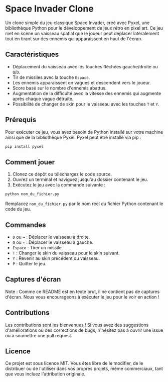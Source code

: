 # Space Invader Clone

Un clone simple du jeu classique Space Invader, créé avec Pyxel, une bibliothèque Python pour le développement de jeux rétro en pixel art. Ce jeu met en scène un vaisseau spatial que le joueur peut déplacer latéralement tout en tirant sur des ennemis qui apparaissent en haut de l'écran.

## Caractéristiques

- Déplacement du vaisseau avec les touches fléchées gauche/droite ou `Q`/`D`.
- Tir de missiles avec la touche `Espace`.
- Les ennemis apparaissent en vagues et descendent vers le joueur.
- Score basé sur le nombre d'ennemis abattus.
- Augmentation de la difficulté avec la vitesse des ennemis qui augmente après chaque vague détruite.
- Possibilité de changer de skin pour le vaisseau avec les touches `T` et `Y`.

## Prérequis

Pour exécuter ce jeu, vous avez besoin de Python installé sur votre machine ainsi que de la bibliothèque Pyxel. Pyxel peut être installé via pip :

```bash
pip install pyxel
```

## Comment jouer

1. Clonez ce dépôt ou téléchargez le code source.
2. Ouvrez un terminal et naviguez jusqu'au dossier contenant le jeu.
3. Exécutez le jeu avec la commande suivante :

```bash
python nom_du_fichier.py
```

Remplacez `nom_du_fichier.py` par le nom réel du fichier Python contenant le code du jeu.

## Commandes

- `D` ou `→` : Déplacer le vaisseau à droite.
- `Q` ou `←` : Déplacer le vaisseau à gauche.
- `Espace` : Tirer un missile.
- `T` : Changer le skin du vaisseau pour le skin suivant.
- `Y` : Revenir au skin précédent du vaisseau.
- `P` : Quitter le jeu.

## Captures d'écran

Note : Comme ce README est en texte brut, il ne contient pas de captures d'écran. Nous vous encourageons à exécuter le jeu pour le voir en action !

## Contributions

Les contributions sont les bienvenues ! Si vous avez des suggestions d'améliorations ou des corrections de bugs, n'hésitez pas à ouvrir une issue ou à soumettre une pull request.

## Licence

Ce projet est sous licence MIT. Vous êtes libre de le modifier, de le distribuer ou de l'utiliser dans vos propres projets, même commerciaux, tant que vous incluez l'attribution originale.